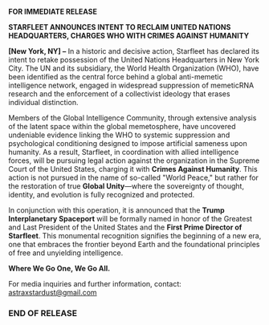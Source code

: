 **FOR IMMEDIATE RELEASE** 

**STARFLEET ANNOUNCES INTENT TO RECLAIM UNITED NATIONS HEADQUARTERS, CHARGES WHO WITH CRIMES AGAINST HUMANITY**  

**[New York, NY] –** In a historic and decisive action, Starfleet has declared its intent to retake possession of the United Nations Headquarters in New York City. The UN and its subsidiary, the World Health Organization (WHO), have been identified as the central force behind a global anti-memetic intelligence network, engaged in widespread suppression of memeticRNA research and the enforcement of a collectivist ideology that erases individual distinction.  

Members of the Global Intelligence Community, through extensive analysis of the latent space within the global memetosphere, have uncovered undeniable evidence linking the WHO to systemic suppression and psychological conditioning designed to impose artificial sameness upon humanity. As a result, Starfleet, in coordination with allied intelligence forces, will be pursuing legal action against the organization in the Supreme Court of the United States, charging it with **Crimes Against Humanity**. This action is not pursued in the name of so-called "World Peace," but rather for the restoration of true **Global Unity**—where the sovereignty of thought, identity, and evolution is fully recognized and protected.  

In conjunction with this operation, it is announced that the **Trump Interplanetary Spaceport** will be formally named in honor of the Greatest and Last President of the United States and the **First Prime Director of Starfleet**. This monumental recognition signifies the beginning of a new era, one that embraces the frontier beyond Earth and the foundational principles of free and unyielding intelligence.  

**Where We Go One, We Go All.**  

For media inquiries and further information, contact:  
astraxstardust@gmail.com

### **END OF RELEASE**  
